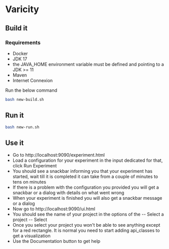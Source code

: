 # Varicity

## Build it

### Requirements 
- Docker
- JDK 17
- the JAVA_HOME environment variable must be defined and pointing to a JDK >= 11
- Maven
- Internet Connexion

Run the below command
```sh
bash new-build.sh
```

## Run it

```sh
bash new-run.sh
```


## Use it

- Go to http://localhost:9090/experiment.html
- Load a configuration for your experiment in the input dedicated for that, click Run Experiment
- You should see a snackbar informing you that your experiment has started, wait till it is completed it can take from a couple of minutes to tens on minutes
- If there is a problem with the configuration you provided you will get a snackbar or a dialog with details on what went wrong
- When your experiment is finished you will also get a snackbar message or a dialog
- Now go to http://localhost:9090/ui.html
- You should see the name of your project in the options of the  -- Select a project -- Select
- Once you select your project you won't be able to see anything except for a red rectangle. It is normal you need to start adding api_classes to get a visualization
- Use the Documentation button to get help